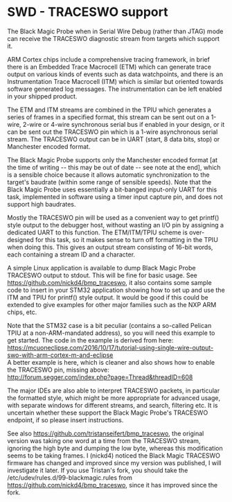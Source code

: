 # SWD - TRACESWO support

The Black Magic Probe when in Serial Wire Debug (rather than JTAG) mode can receive the TRACESWO diagnostic stream from targets which support it.

ARM Cortex chips include a comprehensive tracing framework, in brief there is an Embedded Trace Macrocell (ETM) which can generate trace output on various kinds of events such as data watchpoints, and there is an Instrumentation Trace Macrocell (ITM) which is similar but oriented towards software generated log messages. The instrumentation can be left enabled in your shipped product.

The ETM and ITM streams are combined in the TPIU which generates a series of frames in a specified format, this stream can be sent out on a 1-wire, 2-wire or 4-wire synchronous serial bus if enabled in your design, or it can be sent out the TRACESWO pin which is a 1-wire asynchronous serial stream. The TRACESWO output can be in UART (start, 8 data bits, stop) or Manchester encoded format.

The Black Magic Probe supports only the Manchester encoded format [at the time of writing -- this may be out of date -- see note at the end], which is a sensible choice because it allows automatic synchronization to the target's baudrate (within some range of sensible speeds). Note that the Black Magic Probe uses essentially a bit-banged input-only UART for this task, implemented in software using a timer input capture pin, and does not support high baudrates.

Mostly the TRACESWO pin will be used as a convenient way to get printf() style output to the debugger host, without wasting an I/O pin by assigning a dedicated UART to this function. The ETM/ITM/TPIU scheme is over-designed for this task, so it makes sense to turn off formatting in the TPIU when doing this. This gives an output stream consisting of 16-bit words, each containing a stream ID and a character.

A simple Linux application is available to dump Black Magic Probe TRACESWO output to stdout. This will be fine for basic usage. See https://github.com/nickd4/bmp_traceswo, it also contains some sample code to insert in your STM32 application showing how to set up and use the ITM and TPIU for printf() style output. It would be good if this could be extended to give examples for other major families such as the NXP ARM chips, etc.

Note that the STM32 case is a bit peculiar (contains a so-called Pelican TPIU at a non-ARM-mandated address), so you will need this example to get started. The code in the example is derived from here:  
https://mcuoneclipse.com/2016/10/17/tutorial-using-single-wire-output-swo-with-arm-cortex-m-and-eclipse  
A better example is here, which is cleaner and also shows how to enable the TRACESWO pin, missing above:  
http://forum.segger.com/index.php?page=Thread&threadID=608

The major IDEs are also able to interpret TRACESWO packets, in particular the formatted style, which might be more appropriate for advanced usage, with separate windows for different streams, and search, filtering etc. It is uncertain whether these support the Black Magic Probe's TRACESWO endpoint, if so please insert instructions.

See also https://github.com/tristanseifert/bmp_traceswo, the original version was taking one word at a time from the TRACESWO stream, ignoring the high byte and dumping the low byte, whereas this modification seems to be taking frames. I (nickd4) noticed the Black Magic TRACESWO firmware has changed and improved since my version was published, I will investigate it later. If you use Tristan's fork, you should take the /etc/udev/rules.d/99-blackmagic.rules from https://github.com/nickd4/bmp_traceswo, since it has improved since the fork.